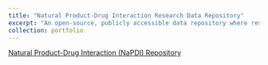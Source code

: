 ```yaml
---
title: "Natural Product-Drug Interaction Research Data Repository"
excerpt: "An open-source, publicly accessible data repository where researchers can access scientific results, raw data, and recommended approaches to optimally assess the clinical significance of pharmacokinetic natural product-drug interactions (PK-NPDIs).<br/><a href='https://repo.napdi.org/'>Natural Product-Drug Interaction (NaPDI) Repository</a>"
collection: portfolio
---
```


[Natural Product-Drug Interaction (NaPDI) Repository](https://repo.napdi.org/)
